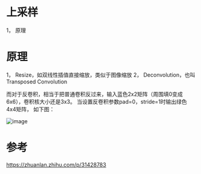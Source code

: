 上采样
===

1， 原理


原理
===
1， Resize，如双线性插值直接缩放，类似于图像缩放
2， Deconvolution，也叫Transposed Convolution


而对于反卷积，相当于把普通卷积反过来，输入蓝色2x2矩阵（周围填0变成6x6），卷积核大小还是3x3。
当设置反卷积参数pad=0，stride=1时输出绿色4x4矩阵， 如下图：

![image](https://user-images.githubusercontent.com/37278270/131640915-a3e40ee1-8827-4625-8137-99324da70a78.png)






参考
===

https://zhuanlan.zhihu.com/p/31428783
























